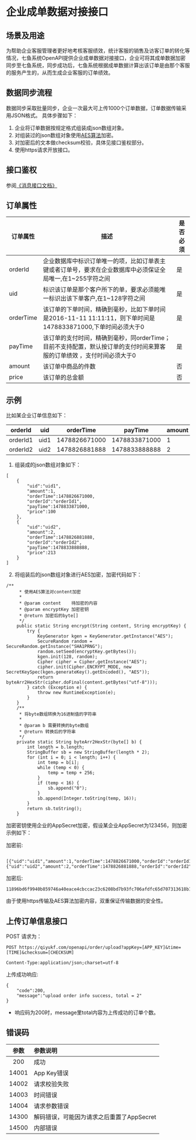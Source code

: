 ﻿# 企业成单数据对接接口

## 场景及用途
为帮助企业客服管理者更好地考核客服绩效，统计客服的销售及访客订单的转化等情况，七鱼系统OpenAPI提供企业成单数据对接接口，企业可将其成单数据加密同步至七鱼系统，同步成功后，七鱼系统根据成单数据计算出该订单是由那个客服的服务产生的，从而生成企业客服的订单绩效。

## 数据同步流程
数据同步采取批量同步，企业一次最大可上传1000个订单数据，订单数据传输采用JSON格式。
具体步骤如下：
1. 企业将订单数据按规定格式组装成json数组对象。
2. 对组装过的json数组对象使用[AES算法](https://zh.wikipedia.org/wiki/%E9%AB%98%E7%BA%A7%E5%8A%A0%E5%AF%86%E6%A0%87%E5%87%86)加密。
3. 对加密后的文本做checksum校验，具体见接口鉴权部分。
4. 使用https请求开放接口。

## 接口鉴权

参阅[《消息接口文档》](https://qiyukf.com/newdoc/html/message_interface.html#数据校验)

## 订单属性

订单属性 | 描述 | 是否必须
---|---|---
orderId | 企业数据库中标识订单唯一的项，比如订单表主键或者订单号，要求在企业数据库中必须保证全局唯一,在1~255字符之间 | 是
uid | 标识该订单是那个客户所下的单，要求必须能唯一标识出该下单客户,在1~128字符之间 | 是
orderTime | 该订单的下单时间，精确到毫秒，比如下单时间是2016-11-11 11:11:11，则下单时间是1478833871000,下单时间必须大于0 | 是
payTime | 该订单的支付时间，精确到毫秒，同orderTime；目前不支持配置，默认按订单的支付时间来算客服的订单绩效 ，支付时间必须大于0 | 是
amount | 该订单中商品的件数 | 否
price | 该订单的总金额 | 否

## 示例
比如某企业订单信息如下：

orderId | uid | orderTime | payTime | amount | price
---|---|------|---|---|---
orderId1 | uid1 | 1478826671000 | 1478833871000 | 1 | 100.00 |
orderId2 | uid2 | 1478826881888 | 1478833888888 | 2 | 888.88 |
1. 组装成的json数组对象如下：

```
[
    {
        "uid":"uid1",
        "amount":1,
        "orderTime":1478826671000,
        "orderId":"orderId1",
        "payTime":1478833871000,
        "price":100
    },
    {
        "uid":"uid2",
        "amount":2,
        "orderTime":1478826881888,
        "orderId":"orderId2",
        "payTime":1478833888888,
        "price":213
    }
]
```
2. 将组装后的json数组对象进行AES加密，加密代码如下：

```
/**
     * 使用AES算法对content加密
     *
     * @param content    待加密的内容
     * @param encryptKey 加密密钥
     * @return 加密后的byte[]
     */
    public static String encrypt(String content, String encryptKey) {
        try {
            KeyGenerator kgen = KeyGenerator.getInstance("AES");
            SecureRandom random = SecureRandom.getInstance("SHA1PRNG");
            random.setSeed(encryptKey.getBytes());
            kgen.init(128, random);
            Cipher cipher = Cipher.getInstance("AES");
            cipher.init(Cipher.ENCRYPT_MODE, new SecretKeySpec(kgen.generateKey().getEncoded(), "AES"));
            return byteArr2HexStr(cipher.doFinal(content.getBytes("utf-8")));
        } catch (Exception e) {
            throw new RuntimeException(e);
        }
    }
    /**
     * 将byte数组转换为16进制值的字符串
     *
     * @param b 需要转换的byte数组
     * @return 转换后的字符串
     */
    private static String byteArr2HexStr(byte[] b) {
        int length = b.length;
        StringBuffer sb = new StringBuffer(length * 2);
        for (int i = 0; i < length; i++) {
            int temp = b[i];
            while (temp < 0) {
                temp = temp + 256;
            }
            if (temp < 16) {
                sb.append("0");
            }
            sb.append(Integer.toString(temp, 16));
        }
        return sb.toString();
    }
```
加密密钥使用企业的AppSecret加密，假设某企业AppSecret为123456，则加密示例如下：

加密前:
```

[{"uid":"uid1","amount":1,"orderTime":1478826671000,"orderId":"orderId1","payTime":1478833871000,"price":100.00},{"uid":"uid2","amount":2,"orderTime":1478826881888,"orderId":"orderId2","payTime":1478833888888,"price":213}]
```

加密后:
```
11896bd6f9940b859746a40eace4cbccac23c6208bd7b93fc706afdfc65d707313618b12a1ee4baf18c9b73de825c169f0af355e3f85fc02aad4fc69c6027cc4a750789eb71274d3e49bbad65db483d1cba9e9dd5fb674cd02d1019ad31f6a4912326a639f1f2471708c88dbed0c3b01639ebf0ca6cf3734b26076a06a65615b98ffc188994261f2531d539f5b5c71742672fbc288fd608121866e493a178efe6ee880df386e03b03995b6da43c93429781d011f5459c67eefc88fa6c23e07f2f8337adbefce92f49316b90e9dfa4df4766e9e43488d5875bad81e0804713a34
```

由于使用https传输及AES算法加密内容，双重保证传输数据的安全性。

## 上传订单信息接口

POST 请求为：
```
POST https://qiyukf.com/openapi/order/upload?appKey=[APP_KEY]&time=[TIME]&checksum=[CHECKSUM]

Content-Type:application/json;charset=utf-8
```

上传成功响应:

```
{
    "code":200,
    "message":"upload order info success, total = 2"
}
```
* 响应码为200时，message里total内容为上传成功的订单个数。

## 错误码

| **参数** | **参数说明** |
| :-----: | :----- |
| 200 | 成功 |
| 14001 | App Key错误 |
| 14002 | 请求校验失败 |
| 14003 | 时间错误 |
| 14004 | 请求参数错误 |
| 14300 | 解码错误，可能因为请求之后重置了AppSecret |
| 14500 | 内部错误 |